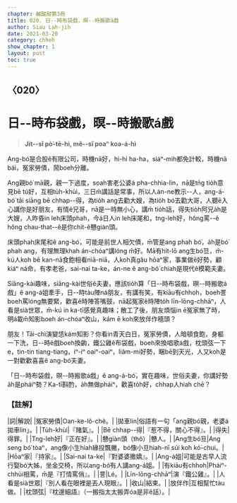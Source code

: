 ```yaml
---
chapter: 鹹酸甜第3冊
title: 020. 日--時布袋戲，暝--時搬歌á戲
author: Siau Lah-jih
date: 2021-03-20
category: chheh
show_chapter: 1
layout: post
toc: true
---
```


## 〈020〉
# 日--時布袋戲，暝--時搬歌á戲
> **Ji̍t--sî pò͘-tē-hì, mê--sî poaⁿ koa-á-hì**
 
Ang-bó͘是合股ê有限公司，時機nā好，hi-hi ha-ha，siáⁿ-mih都免計較，時機nā bái，冤家勞債，鬧boeh分離。

Ang親bó͘ mā親，親一下過度，soah害老公婆á pha-chhia-lin，nā是tn̄g tio̍h意見bē tú好，互相tu̍h-khùi，三日m̄講話是常事，所以人án-ne教示--人，ang-á-bó͘ tāi siāng bē chhap--得，為tio̍h ang去勸大嫂，為tio̍h bó͘去勸大哥，人聽ē入心講你是好朋友，有情ê兄哥，nā是一時無小心，講m̄ tio̍h話，得失tio̍h阿兄a̍h是大嫂，人昨昏in leh床頭phah，今á日人in leh床尾和，tng-leh好，hông罵--ê hông chau-that--ê是你chit-ê戇giàn頭。

床頭phah床尾和ê ang-bó͘，可能是前世人相欠債，m̄管是ang phah bó͘，a̍h是bó͘ phah ang，有理無理khah án-chóaⁿ講lóng m̄好。Mā有hit-lō ang生bó͘旦，m̄-kú人koh bē kan-nā食飽相看niā-niā，人koh真gâu hōaⁿ家，事業做ē好勢，顧kiáⁿ ná命，有孝老爸，sai-nai ta-ke，án-ne ê ang-bó͘ chiah是現代ê模範夫妻。

Siāng-kài趣味，siāng-kài世俗ê夫妻，應該tio̍h算「日--時布袋戲，暝--時搬歌á戲」ê ang-á姐牽手，日--時tàu陣ná朋友，有講有笑，有kiāu有chhoh，boeh詈boeh罵lóng無要緊，歡喜ê時陣答嘴鼓，nā起冤家ê時陣to̍h līn-lōng-chhāⁿ，人看是sià世眾，m̄-kú in ka-tī感覺真趣味；散工了後，朋友煩惱in ē冤家無了時，明á載m̄知影boeh án-chóaⁿ收山，kám ē koh來放伴作穡頭？

朋友！Tāi-chì演變恁kám知影？你看in青天白日，冤家勞債，人暗頓食飽，身軀一下洗，日--時ê戲boeh換齣，鐵公雞ê布袋戲，boeh來換唱歌á戲，枕頭弦一下e，tin-tin tiang-tiang，iⁿ-iⁿ oaiⁿ-oaiⁿ，liâm-mi好勢，睏bē到天光，人又koh是一對歡歡喜喜ê ang-bó͘夫妻。

「日--時布袋戲，暝--時搬歌á戲」ê ang-á-bó͘，實在趣味，世俗夫妻，你講好勢a̍h是pháiⁿ勢？Ka-tī斟酌，a̍h無做pháiⁿ，歡喜to̍h好，chhap人hiah chē？

 
### 【註解】

|詞|解說|
|冤家勞債|Oan-ke-lô-chè。|
|拋車lin|俗語有一句「ang親bó͘親，老婆á拋車lin」。|
|Tu̍h-khùi|『賭氣』。|
|Bē chhap--得|『惹不得，關心不得』。|
|得失|得罪。|
|Tng-leh好|『正在好』。|
|戇giàn頭（thô）|戇人。|
|Ang生bó͘旦|Ang seng bó͘ tòaⁿ，ang像小生hiah緣投飄撇，bó͘像小旦hiah-nī súi koh kó͘-chui。|
|Hōaⁿ家|『持家』。|
|Sai-nai ta-ke|『對婆婆撒嬌』。|
|Ang-á姐|可能是古早人流行娶bó͘大姊，坐金交椅，所以ang-bó͘有人講ang-á姐。|
|有kiāu有chhoh|Pháiⁿ-chhùi相罵，m̄是『打情罵俏』。|
|詈|Lé。|
|Līn-lōng-chhāⁿ|演『鐵公雞』。|
|人看是sià世眾|『別人看在眼裡是丟人現眼』。|
|收山|結束。|
|放伴作|互相幫忙tàu做。|
|枕頭弦|『枕邊細語』（一搬指太太搬弄óa是非ê話）。|
